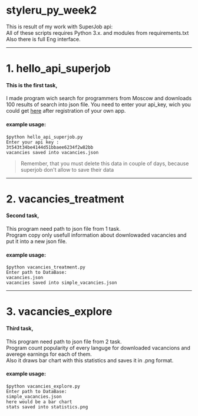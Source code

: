 # styleru_py_week2
This is result of my work with SuperJob api:  
All of these scripts requires Python 3.x. and modules from requirements.txt   
Also there is full Eng interface.  
***
# 1. hello_api_superjob #
#### This is the first task, 
I made program wich search for programmers from Moscow and downloads 100 results of search into json file. 
You need to enter your api_key, wich you could get [here](https://api.superjob.ru/) after registration of your own app.  
#### example usage:    
    $python hello_api_superjob.py  
    Enter your api key :  
    3t543t34be4144d51bbaee6234f2w82bb    
    vacancies saved into vacancies.json 
  > Remember, that you must delete this data in couple of days, because superjob don't allow to save their data      
  
***
# 2. vacancies_treatment #
#### Second task,  
This program need path to json file from 1 task.  
Program copy only usefull information about downlowaded vacancies and put it into a new json file.
#### example usage:  
    $python vacancies_treatment.py  
    Enter path to DataBase:  
    vacancies.json
    vacancies saved into simple_vacancies.json
  
***
# 3. vacancies_explore #
#### Third task,
This program need path to json file from 2 task.  
Program count popularity of every languge for downloaded vacancions and averege earnings for each of them.  
Also it draws bar chart with this statistics and saves it in .png format.
#### example usage:  
    $python vacancies_explore.py  
    Enter path to DataBase:  
    simple_vacancies.json  
    here would be a bar chart  
    stats saved into statistics.png   
